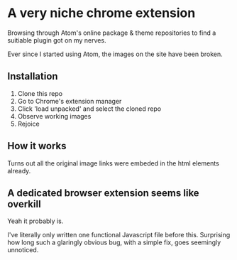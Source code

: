 # A very niche chrome extension
Browsing through Atom's online package & theme repositories to find a suitiable plugin got on my nerves.

Ever since I started using Atom, the images on the site have been broken.

## Installation
1. Clone this repo
2. Go to Chrome's extension manager
3. Click 'load unpacked' and select the cloned repo
4. Observe working images
5. Rejoice

## How it works
Turns out all the original image links were embeded in the html elements already.

## A dedicated browser extension seems like overkill
Yeah it probably is.

I've literally only written one functional Javascript file before this. Surprising how long such a glaringly obvious bug, with a simple fix, goes seemingly unnoticed.
